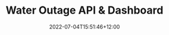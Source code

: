 ---
title: "Water Outage API & Dashboard"
date: 2022-07-04T15:51:46+12:00
draft: false

description: "A silly hobby project to prove that my region gets more outages than other regions of Auckland. Built with Go and had some fun combining Hugo with Vue (CDN)."

tags: ["Postgres", "Go", "Vue", "Hugo", "Completed", "Personal", "Solo"]
status: completed
project_type: [personal]
---